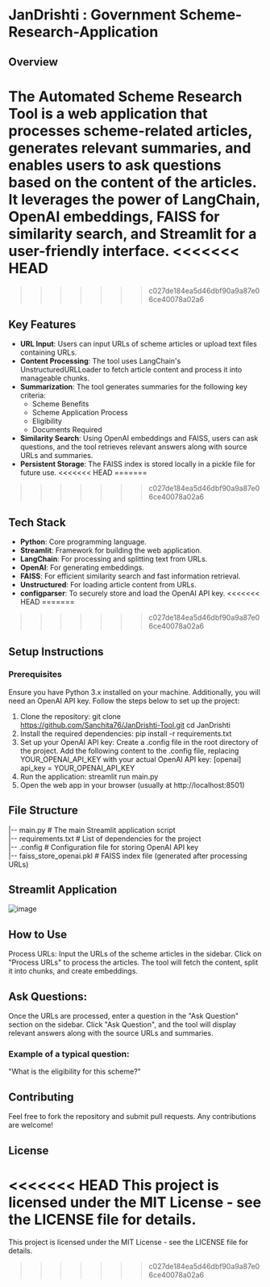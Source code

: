 # JanDrishti : Government Scheme-Research-Application
## Overview
The **Automated Scheme Research Tool** is a web application that processes scheme-related articles, generates relevant summaries, and enables users to ask questions based on the content of the articles. It leverages the power of LangChain, OpenAI embeddings, FAISS for similarity search, and Streamlit for a user-friendly interface. 
<<<<<<< HEAD
=======

>>>>>>> c027de184ea5d46dbf90a9a87e06ce40078a02a6
## Key Features
- **URL Input**: Users can input URLs of scheme articles or upload text files containing URLs.
- **Content Processing**: The tool uses LangChain's UnstructuredURLLoader to fetch article content and process it into manageable chunks.
- **Summarization**: The tool generates summaries for the following key criteria:
  - Scheme Benefits
  - Scheme Application Process
  - Eligibility
  - Documents Required
- **Similarity Search**: Using OpenAI embeddings and FAISS, users can ask questions, and the tool retrieves relevant answers along with source URLs and summaries.
- **Persistent Storage**: The FAISS index is stored locally in a pickle file for future use.
<<<<<<< HEAD
=======

>>>>>>> c027de184ea5d46dbf90a9a87e06ce40078a02a6
## Tech Stack
- **Python**: Core programming language.
- **Streamlit**: Framework for building the web application.
- **LangChain**: For processing and splitting text from URLs.
- **OpenAI**: For generating embeddings.
- **FAISS**: For efficient similarity search and fast information retrieval.
- **Unstructured**: For loading article content from URLs.
- **configparser**: To securely store and load the OpenAI API key.
<<<<<<< HEAD
=======

>>>>>>> c027de184ea5d46dbf90a9a87e06ce40078a02a6
## Setup Instructions
### Prerequisites
Ensure you have Python 3.x installed on your machine. Additionally, you will need an OpenAI API key. Follow the steps below to set up the project:
1. Clone the repository:
   git clone https://github.com/Sanchita76/JanDrishti-Tool.git
   cd JanDrishti
2. Install the required dependencies:
   pip install -r requirements.txt
3. Set up your OpenAI API key:
Create a .config file in the root directory of the project.
Add the following content to the .config file, replacing YOUR_OPENAI_API_KEY with your actual OpenAI API key:
 [openai]
api_key = YOUR_OPENAI_API_KEY
4. Run the application: streamlit run main.py
5. Open the web app in your browser (usually at http://localhost:8501)
## File Structure
|-- main.py                     # The main Streamlit application script<br>
|-- requirements.txt            # List of dependencies for the project<br>
|-- .config                     # Configuration file for storing OpenAI API key<br>
|-- faiss_store_openai.pkl      # FAISS index file (generated after processing URLs)<br>

## Streamlit Application
![image](https://github.com/user-attachments/assets/225bbbb4-bdc9-4230-9a2e-643f8920a5b1)
## How to Use
Process URLs:
Input the URLs of the scheme articles in the sidebar.
Click on "Process URLs" to process the articles. The tool will fetch the content, split it into chunks, and create embeddings.
## Ask Questions:
Once the URLs are processed, enter a question in the "Ask Question" section on the sidebar.
Click "Ask Question", and the tool will display relevant answers along with the source URLs and summaries.
### Example of a typical question:
"What is the eligibility for this scheme?"
## Contributing
Feel free to fork the repository and submit pull requests. Any contributions are welcome!

## License
<<<<<<< HEAD
This project is licensed under the MIT License - see the LICENSE file for details.
=======
This project is licensed under the MIT License - see the LICENSE file for details.
>>>>>>> c027de184ea5d46dbf90a9a87e06ce40078a02a6
